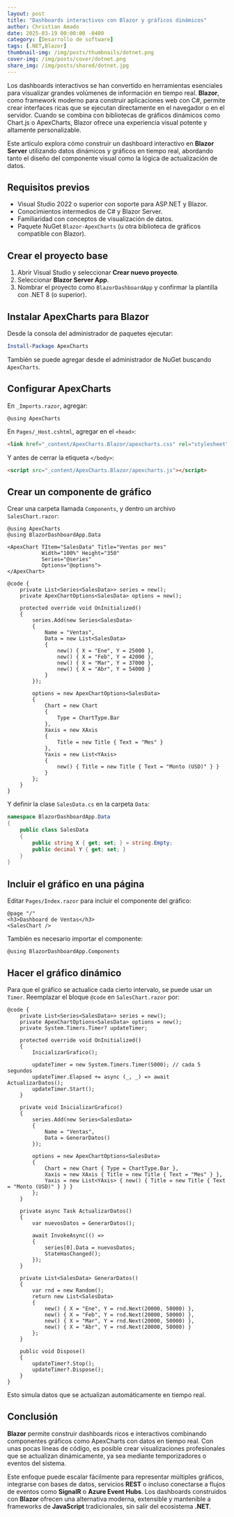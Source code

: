 ```yaml
---
layout: post
title: "Dashboards interactivos con Blazor y gráficos dinámicos"
author: Christian Amado
date: 2025-03-19 00:00:00 -0400
category: [Desarrollo de software]
tags: [.NET,Blazor]
thumbnail-img: /img/posts/thumbnails/dotnet.png
cover-img: /img/posts/cover/dotnet.png
share_img: /img/posts/shared/dotnet.jpg
---
```


Los dashboards interactivos se han convertido en herramientas esenciales para visualizar grandes volúmenes de información en tiempo real. **Blazor**, como framework moderno para construir aplicaciones web con C#, permite crear interfaces ricas que se ejecutan directamente en el navegador o en el servidor. Cuando se combina con bibliotecas de gráficos dinámicos como Chart.js o ApexCharts, Blazor ofrece una experiencia visual potente y altamente personalizable.

Este artículo explora cómo construir un dashboard interactivo en **Blazor Server** utilizando datos dinámicos y gráficos en tiempo real, abordando tanto el diseño del componente visual como la lógica de actualización de datos.

<!--more-->

## Requisitos previos

- Visual Studio 2022 o superior con soporte para ASP.NET y Blazor.
- Conocimientos intermedios de C# y Blazor Server.
- Familiaridad con conceptos de visualización de datos.
- Paquete NuGet `Blazor-ApexCharts` (u otra biblioteca de gráficos compatible con Blazor).

## Crear el proyecto base

1. Abrir Visual Studio y seleccionar **Crear nuevo proyecto**.
2. Seleccionar **Blazor Server App**.
3. Nombrar el proyecto como `BlazorDashboardApp` y confirmar la plantilla con .NET 8 (o superior).

## Instalar ApexCharts para Blazor

Desde la consola del administrador de paquetes ejecutar:

```powershell
Install-Package ApexCharts
```

También se puede agregar desde el administrador de NuGet buscando `ApexCharts`.

## Configurar ApexCharts

En `_Imports.razor`, agregar:

```razor
@using ApexCharts
```

En `Pages/_Host.cshtml`, agregar en el `<head>`:

```html
<link href="_content/ApexCharts.Blazor/apexcharts.css" rel="stylesheet" />
```

Y antes de cerrar la etiqueta `</body>`:

```html
<script src="_content/ApexCharts.Blazor/apexcharts.js"></script>
```

## Crear un componente de gráfico

Crear una carpeta llamada `Components`, y dentro un archivo `SalesChart.razor`:

```razor
@using ApexCharts
@using BlazorDashboardApp.Data

<ApexChart TItem="SalesData" Title="Ventas por mes"
           Width="100%" Height="350"
           Series="@series"
           Options="@options">
</ApexChart>

@code {
    private List<Series<SalesData>> series = new();
    private ApexChartOptions<SalesData> options = new();

    protected override void OnInitialized()
    {
        series.Add(new Series<SalesData>
        {
            Name = "Ventas",
            Data = new List<SalesData>
            {
                new() { X = "Ene", Y = 25000 },
                new() { X = "Feb", Y = 42000 },
                new() { X = "Mar", Y = 37000 },
                new() { X = "Abr", Y = 54000 }
            }
        });

        options = new ApexChartOptions<SalesData>
        {
            Chart = new Chart
            {
                Type = ChartType.Bar
            },
            Xaxis = new XAxis
            {
                Title = new Title { Text = "Mes" }
            },
            Yaxis = new List<YAxis>
            {
                new() { Title = new Title { Text = "Monto (USD)" } }
            }
        };
    }
}
```

Y definir la clase `SalesData.cs` en la carpeta `Data`:

```csharp
namespace BlazorDashboardApp.Data
{
    public class SalesData
    {
        public string X { get; set; } = string.Empty;
        public decimal Y { get; set; }
    }
}
```

## Incluir el gráfico en una página

Editar `Pages/Index.razor` para incluir el componente del gráfico:

```razor
@page "/"
<h3>Dashboard de Ventas</h3>
<SalesChart />
```

También es necesario importar el componente:

```razor
@using BlazorDashboardApp.Components
```

## Hacer el gráfico dinámico

Para que el gráfico se actualice cada cierto intervalo, se puede usar un `Timer`. Reemplazar el bloque `@code` en `SalesChart.razor` por:

```razor
@code {
    private List<Series<SalesData>> series = new();
    private ApexChartOptions<SalesData> options = new();
    private System.Timers.Timer? updateTimer;

    protected override void OnInitialized()
    {
        InicializarGrafico();

        updateTimer = new System.Timers.Timer(5000); // cada 5 segundos
        updateTimer.Elapsed += async (_, _) => await ActualizarDatos();
        updateTimer.Start();
    }

    private void InicializarGrafico()
    {
        series.Add(new Series<SalesData>
        {
            Name = "Ventas",
            Data = GenerarDatos()
        });

        options = new ApexChartOptions<SalesData>
        {
            Chart = new Chart { Type = ChartType.Bar },
            Xaxis = new XAxis { Title = new Title { Text = "Mes" } },
            Yaxis = new List<YAxis> { new() { Title = new Title { Text = "Monto (USD)" } } }
        };
    }

    private async Task ActualizarDatos()
    {
        var nuevosDatos = GenerarDatos();

        await InvokeAsync(() =>
        {
            series[0].Data = nuevosDatos;
            StateHasChanged();
        });
    }

    private List<SalesData> GenerarDatos()
    {
        var rnd = new Random();
        return new List<SalesData>
        {
            new() { X = "Ene", Y = rnd.Next(20000, 50000) },
            new() { X = "Feb", Y = rnd.Next(20000, 50000) },
            new() { X = "Mar", Y = rnd.Next(20000, 50000) },
            new() { X = "Abr", Y = rnd.Next(20000, 50000) }
        };
    }

    public void Dispose()
    {
        updateTimer?.Stop();
        updateTimer?.Dispose();
    }
}
```

Esto simula datos que se actualizan automáticamente en tiempo real.

## Conclusión

**Blazor** permite construir dashboards ricos e interactivos combinando componentes gráficos como ApexCharts con datos en tiempo real. Con unas pocas líneas de código, es posible crear visualizaciones profesionales que se actualizan dinámicamente, ya sea mediante temporizadores o eventos del sistema.

Este enfoque puede escalar fácilmente para representar múltiples gráficos, integrarse con bases de datos, servicios **REST** o incluso conectarse a flujos de eventos como **SignalR** o **Azure Event Hubs**. Los dashboards construidos con **Blazor** ofrecen una alternativa moderna, extensible y mantenible a frameworks de **JavaScript** tradicionales, sin salir del ecosistema **.NET**.